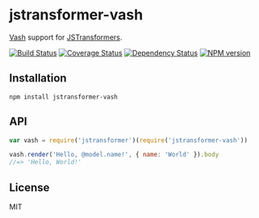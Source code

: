 # jstransformer-vash

[Vash](http://github.com/kirbysayshi/vash) support for [JSTransformers](http://github.com/jstransformers).

[![Build Status](https://img.shields.io/travis/jstransformers/jstransformer-vash/master.svg)](https://travis-ci.org/jstransformers/jstransformer-vash)
[![Coverage Status](https://img.shields.io/codecov/c/github/jstransformers/jstransformer-vash/master.svg)](https://codecov.io/gh/jstransformers/jstransformer-vash)
[![Dependency Status](https://img.shields.io/david/jstransformers/jstransformer-vash/master.svg)](http://david-dm.org/jstransformers/jstransformer-vash)
[![NPM version](https://img.shields.io/npm/v/jstransformer-vash.svg)](https://www.npmjs.org/package/jstransformer-vash)

## Installation

    npm install jstransformer-vash

## API

```js
var vash = require('jstransformer')(require('jstransformer-vash'))

vash.render('Hello, @model.name!', { name: 'World' }).body
//=> 'Hello, World!'
```

## License

MIT
